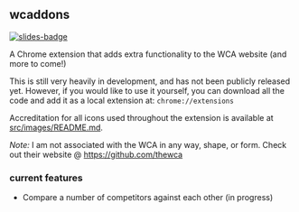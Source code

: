 ## wcaddons
[![slides-badge](https://rawgit.com/kentcdodds/custom-badges/master/badges/slides.svg)](http://example.com/your-slides)

A Chrome extension that adds extra functionality to the WCA website (and more to come!)

This is still very heavily in development, and has not been publicly released yet. However, if you would like to use it yourself, you can download all the code and add it as a local extension at: `chrome://extensions`

Accreditation for all icons used throughout the extension is available at [src/images/README.md](src/images/README.md).

*Note:* I am not associated with the WCA in any way, shape, or form. Check out their website @ https://github.com/thewca

### current features

 - Compare a number of competitors against each other (in progress)